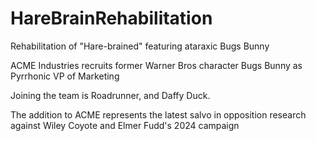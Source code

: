 # HareBrainRehabilitation
Rehabilitation of "Hare-brained" featuring ataraxic Bugs Bunny

ACME Industries recruits former Warner Bros character Bugs Bunny as Pyrrhonic VP of Marketing

Joining the team is Roadrunner, and Daffy Duck.

The addition to ACME represents the latest salvo in opposition research against Wiley Coyote and Elmer Fudd's 2024 campaign
